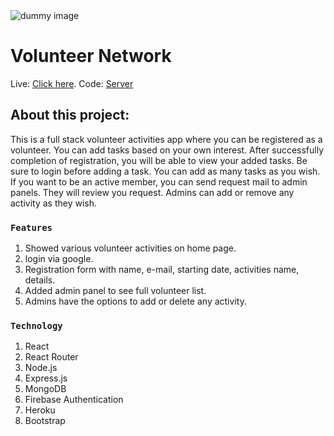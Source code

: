 <img src="https://i.ibb.co/ngt65cj/volNet.png" alt="dummy image" />

# Volunteer Network

Live: [Click here](https://volunteer-network-ef243.web.app/).
Code: [Server](https://github.com/Fuad9/volunteer-network-server)

## About this project:

This is a full stack volunteer activities app where you can be registered as a volunteer. You can add tasks based on your own interest. After successfully completion of registration, you will be able to view your added tasks. Be sure to login before adding a task. You can add as many tasks as you wish. If you want to be an active member, you can send request mail to admin panels. They will review you request. Admins can add or remove any activity as they wish.

### `Features`

1. Showed various volunteer activities on home page.
2. login via google. 
3. Registration form with name, e-mail, starting date, activities name, details.
4. Added admin panel to see full volunteer list.
5. Admins have the options to add or delete any activity.

### `Technology`

1. React
2. React Router
3. Node.js
4. Express.js
5. MongoDB
6. Firebase Authentication
7. Heroku
8. Bootstrap
